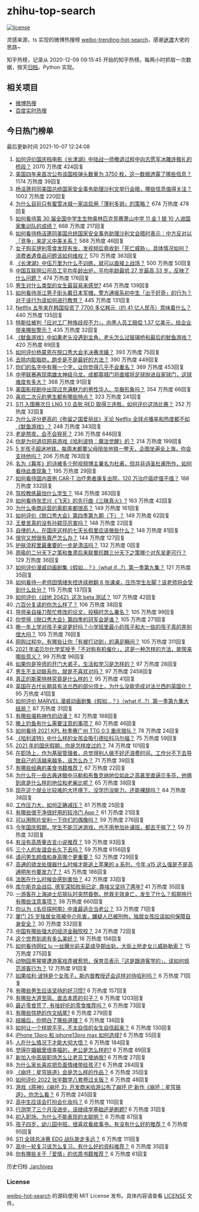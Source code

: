 # zhihu-top-search

[![license](https://img.shields.io/github/license/Arrackisarookie/zhihu-top-search)](https://github.com/Arrackisarookie/zhihu-top-search/blob/master/LICENSE)

灵感来源，ts 实现的微博热搜榜 [weibo-trending-hot-search](https://github.com/justjavac/weibo-trending-hot-search)，感谢[迷渡](https://github.com/justjavac)大佬的思路~

知乎热榜，记录从 2020-12-09 09:15:45 开始的知乎热榜。每两小时抓取一次数据，按天[归档](./archives)。Python 实现。

## 相关项目
+ [微博热搜](https://github.com/Arrackisarookie/weibo-hot-search)
+ [百度实时热搜](https://github.com/Arrackisarookie/baidu-hot-search)

## 今日热门榜单

<!-- Rank Begin -->

最后更新时间 2021-10-07 12:24:08

1. [如何评价国庆档电影《长津湖》中陆战一师撤退过程中向志愿军冰雕连敬礼的桥段？](https://www.zhihu.com/question/490506104) 2070 万热度 424回复
1. [美国四年来首次公布该国核弹头数量为 3750 枚，这一数据透露了哪些信息？](https://www.zhihu.com/question/490840493) 1174 万热度 39回复
1. [杨洁篪将同美国总统国家安全事务助理沙利文举行会晤，哪些信息值得关注？](https://www.zhihu.com/question/490818201) 1002 万热度 220回复
1. [为什么目前只有蜜雪冰城一家店启用「薄利多销」的策略？](https://www.zhihu.com/question/469087818) 674 万热度 478回复
1. [如何看待第 30 届全国中学生生物奥林匹克竞赛萧山中学 11 金 1 银 10 人进国家集训队的成绩？](https://www.zhihu.com/question/490698366) 668 万热度 217回复
1. [如何看待杨洁篪同美国总统国家安全事务助理沙利文会晤时表示：中方反对以「竞争」来定义中美关系？](https://www.zhihu.com/question/490971129) 588 万热度 46回复
1. [女子购买伊利零食发现有虫，发视频后竟收到「死亡威胁」，具体情况如何？消费者遇食品问题该如何维权？](https://www.zhihu.com/question/490817072) 570 万热度 363回复
1. [《长津湖》中伍万里为什么不训练，就可以直接上战场？](https://www.zhihu.com/question/490297947) 500 万热度 50回复
1. [中国互联网公司员工平均年龄出炉，平均年龄最低 27 岁最高 33 岁，反映了什么问题？](https://www.zhihu.com/question/490839986) 474 万热度 176回复
1. [男生对什么类型的女生最容易来感觉?](https://www.zhihu.com/question/331040438) 456 万热度 139回复
1. [如何看待浙江男子街头戴日本军帽，警方通报系初中生「出于好奇」的行为？对于该行为该如何进行教育？](https://www.zhihu.com/question/490855500) 445 万热度 131回复
1. [Netflix 五年来在韩国投资了 7700 多亿韩元（约 41 亿人民币）意味着什么？](https://www.zhihu.com/question/489919262) 440 万热度 135回复
1. [特斯拉被判「应对工厂种族歧视不力」，向黑人员工赔偿 1.37 亿美元，给企业带来哪些警示？](https://www.zhihu.com/question/490722299) 435 万热度 32回复
1. [《鱿鱼游戏》中如果老头没遇到主角，老头怎么过玻璃桥和最后的鱿鱼游戏？](https://www.zhihu.com/question/489662099) 420 万热度 89回复
1. [如何评价杨蒙恩在脱口秀大会半决赛求婚？](https://www.zhihu.com/question/490937022) 393 万热度 75回复
1. [去除内脏脂肪，跑步是不是最好的方法？](https://www.zhihu.com/question/427095682) 390 万热度 449回复
1. [你们的名字中有哪一个字，让你觉得几乎不会重名？](https://www.zhihu.com/question/394908564) 369 万热度 453回复
1. [中甲联赛再现南雄太神级乌龙，成都蓉城门将直接将足球抛进自家球门，这球难度有多大？](https://www.zhihu.com/question/490768292) 368 万热度 91回复
1. [美国影视剧中出现过充满魅力的男性华人、华裔形象吗？](https://www.zhihu.com/question/486092829) 354 万热度 66回复
1. [喜欢二次元的男生都有哪些特点？](https://www.zhihu.com/question/443576869) 323 万热度 241回复
1. [S11 入围赛次日 LNG 1:0 击败 RED 取得三连胜，如何评价这场比赛？](https://www.zhihu.com/question/490920170) 252 万热度 32回复
1. [为什么评分更高的《弥留之国爱丽丝》无论 Netflix 全球点播率和热度都不如《鱿鱼游戏》？](https://www.zhihu.com/question/489547519) 248 万热度 343回复
1. [老是熬夜，会不会猝死？](https://www.zhihu.com/question/482385790) 236 万热度 646回复
1. [你是为何退坑网易游戏《哈利波特：魔法觉醒》的？](https://www.zhihu.com/question/487128720) 214 万热度 199回复
1. [5 岁孩子超迷地铁，每周末都要父母陪坐地铁一整天，企图坐遍全上海，你会支持他吗？](https://www.zhihu.com/question/484372748) 206 万热度 763回复
1. [名为《暮年》的诗被多个短视频博主署名为杜甫，但并非诗圣杜甫所作，如何看待此类现象？](https://www.zhihu.com/question/490863476) 195 万热度 29回复
1. [如何看待国内首例 CAR-T 治疗患者康复出院，120 万治疗癌症值不值？](https://www.zhihu.com/question/484968084) 188 万热度 332回复
1. [驾校教练最怕什么学生？](https://www.zhihu.com/question/453063198) 164 万热度 363回复
1. [如何看待张艺兴《飞天》的先行曲《三昧真火》?](https://www.zhihu.com/question/490954757) 163 万热度 42回复
1. [为什么电商运营的离职率都很高？](https://www.zhihu.com/question/456735741) 149 万热度 161回复
1. [如何评价《脱口秀大会》第四季第九期（下）？](https://www.zhihu.com/question/490899384) 149 万热度 62回复
1. [王曼昱真的没有孙颖莎厉害吗？](https://www.zhihu.com/question/489894689) 148 万热度 22回复
1. [自律的人，在国庆这样的七天长假里应该做些什么？](https://www.zhihu.com/question/490010842) 148 万热度 81回复
1. [很穷又想很有尊严怎么办？](https://www.zhihu.com/question/485657993) 144 万热度 127回复
1. [护肤流程里最重要的一步是清洁吗？](https://www.zhihu.com/special/1425419225716015104) 132 万热度 0回复
1. [周瑜的二分天下之策和鲁肃后来联蜀抗魏三分天下之策哪个对东吴更可行？](https://www.zhihu.com/question/490169352) 129 万热度 36回复
1. [如何评价漫威动画剧集《假如…？》（what if...?）第一季第九集？](https://www.zhihu.com/question/490881786) 121 万热度 35回复
1. [如何看待一老师因情绪失控连续掀翻 6 张课桌，压伤学生左脚？该老师将会受到什么处分？](https://www.zhihu.com/question/490837719) 115 万热度 137回复
1. [如何评价《战地 2042》这次 beta 测试？](https://www.zhihu.com/question/490741197) 107 万热度 42回复
1. [六百分复读的你怎么样了？](https://www.zhihu.com/question/490362444) 106 万热度 38回复
1. [导师亲自操刀帮忙修改的论文，投稿时怎么署名？](https://www.zhihu.com/question/490072301) 105 万热度 99回复
1. [你觉得《脱口秀大会》第四季的冠军会是谁？](https://www.zhihu.com/question/483999026) 105 万热度 271回复
1. [晚一年上学对孩子来说更好吗？小学班里最小的孩子和大一些的孩子真的差别很大吗？](https://www.zhihu.com/question/489318841) 105 万热度 76回复
1. [网购过程中，有哪些让你「有被打动到」的满足瞬间？](https://www.zhihu.com/question/490477634) 105 万热度 311回复
1. [2021 年诺贝尔化学奖授予「不对称有机催化」，这是一种怎样的方法，能带来哪些意义？](https://www.zhihu.com/question/490882165) 99 万热度 96回复
1. [如果你是导师的开门大弟子，生活和学习是怎样的？](https://www.zhihu.com/question/488819420) 97 万热度 28回复
1. [男生不主动联系你，就是不喜欢对吗？](https://www.zhihu.com/question/307915486) 97 万热度 2458回复
1. [真正的斯莱特林究竟是什么样的？](https://www.zhihu.com/question/40177094) 95 万热度 41回复
1. [英国在古代长期具有法兰西的部分领土，为什么没能完成对法兰西的英国化？](https://www.zhihu.com/question/486204036) 95 万热度 41回复
1. [如何评价 MARVEL 漫威动画剧集《假如…？》（what if...?）第一季第九集大结局？](https://www.zhihu.com/question/489802581) 87 万热度 31回复
1. [有哪些堪称神作的动漫？](https://www.zhihu.com/question/49310040) 82 万热度 188回复
1. [晚上钓鱼有什么需要注意的事项？](https://www.zhihu.com/question/485470923) 80 万热度 46回复
1. [如何看待 2021 KPL 秋季赛广州 TTG 0:3 重庆狼队？](https://www.zhihu.com/question/490707945) 78 万热度 24回复
1. [《哈利波特》中什么样的女孩会吸引德拉科马尔福？](https://www.zhihu.com/question/430428092) 75 万热度 59回复
1. [2021 年的国庆假期，你是怎样度过的？](https://www.zhihu.com/question/490817780) 74 万热度 101回复
1. [在职场上，作为基层管理者，总觉得别人做不好还浪费时间，工作分不下去导致自己的活越来越多，该怎么办？](https://www.zhihu.com/question/479179948) 71 万热度 39回复
1. [有哪些经典的美食书籍推荐？](https://www.zhihu.com/question/486292641) 67 万热度 22回复
1. [为什么在一些古典迷眼中马勒和布鲁克纳地位如此之高甚至直逼贝多芬，他俩到底是什么样的地位和老柴比呢？](https://www.zhihu.com/question/437711066) 65 万热度 38回复
1. [现在这个就业比较难的大环境下，没学历没能力，还能裸辞吗？](https://www.zhihu.com/question/489212434) 64 万热度 38回复
1. [工作压力大，如何正确减压？](https://www.zhihu.com/question/486000010) 61 万热度 25回复
1. [有哪些很干净很好用的较冷门 App？](https://www.zhihu.com/question/43229528) 61 万热度 21回复
1. [可以用照片安利一下你们的偶像吗？](https://www.zhihu.com/question/485220576) 59 万热度 276回复
1. [今年国庆假期，学生不能沉迷游戏，也不用参加补课班，都去干嘛了？](https://www.zhihu.com/question/489792457) 59 万热度 32回复
1. [有没有高质量古言小说推荐？](https://www.zhihu.com/question/477801592) 59 万热度 93回复
1. [三个人的友谊会长久下去吗？](https://www.zhihu.com/question/484042666) 59 万热度 6156回复
1. [请问男生颜值和身高哪个更重要？](https://www.zhihu.com/question/477976718) 52 万热度 729回复
1. [高通的骁龙处理器什么时候才能追上苹果的 a 系列，今年 a15 这么强是不是高通明年也要发力了？](https://www.zhihu.com/question/488600218) 45 万热度 186回复
1. [法医在什么时候会感到害怕？](https://www.zhihu.com/question/385085946) 42 万热度 33回复
1. [库尔斯克会战后, 德军深知败局已定, 靠啥又坚持了两年?](https://www.zhihu.com/question/438544412) 41 万热度 35回复
1. [一游客在上海迪士尼排队时突然昏倒，抢救无效身亡，发生了什么？假期旅行有哪些注意事项？](https://www.zhihu.com/question/490816875) 38 万热度 660回复
1. [你认为《名侦探柯南》中谁最适合当老公？](https://www.zhihu.com/question/485758475) 33 万热度 71回复
1. [厦门 25 岁独居女孩被中介杀害，嫌疑人已被刑拘，独居女孩应该如何保障自身安全？](https://www.zhihu.com/question/490734182) 30 万热度 332回复
1. [中国有哪些强大的经济金融院校？](https://www.zhihu.com/question/482063766) 24 万热度 72回复
1. [这个世界到底有多么美好？](https://www.zhihu.com/question/317298419) 18 万热度 156回复
1. [如何看待网红 lu 一丝曝光前夫葛成孕期出轨，大街上抢走女儿威胁勒索？](https://www.zhihu.com/question/490493063) 15 万热度 275回复
1. [动物园黑猩猩遭游客戏弄被惹怒，保育员表示「这是跟游客学的」，该如何规范游客行为？](https://www.zhihu.com/question/490534169) 12 万热度 91回复
1. [如果哈利·波特是个女孩子，斯内普教授还会这样对待哈利吗？](https://www.zhihu.com/question/489623219) 6 万热度 71回复
1. [有哪些男生应该坚持的好习惯?](https://www.zhihu.com/question/462924407) 6 万热度 157回复
1. [有哪些大道至简、直击本质的句子？](https://www.zhihu.com/question/466361764) 6 万热度 1203回复
1. [最近零食荒了, 有啥好吃的零食推荐吗？](https://www.zhihu.com/question/485415408) 6 万热度 73回复
1. [有哪些惊艳的作文结尾?](https://www.zhihu.com/question/369181074) 6 万热度 279回复
1. [结婚后，你明白了哪些道理？](https://www.zhihu.com/question/420838577) 6 万热度 136回复
1. [如何让一个样貌平平，不太自信的女生自信起来？](https://www.zhihu.com/question/490441387) 6 万热度 130回复
1. [iPhone 13pro 和 iphone13pro max 如何选择?](https://www.zhihu.com/question/489626251) 6 万热度 55回复
1. [人在什么情况下才能大彻大悟？](https://www.zhihu.com/question/474123071) 6 万热度 184回复
1. [觉得在婚姻里很幸福的，老公是怎么样的?](https://www.zhihu.com/question/487699743) 6 万热度 89回复
1. [新加入中高层职场怎么让老员工接纳我?](https://www.zhihu.com/question/483303266) 6 万热度 27回复
1. [为什么家长喜欢把负面情绪带给孩子?](https://www.zhihu.com/question/488633580) 6 万热度 284回复
1. [《崩坏：星穹铁道》会是怎么样的作品？](https://www.zhihu.com/question/477067440) 6 万热度 35回复
1. [如何评价 2022 张宇数学八套卷过关版？](https://www.zhihu.com/question/487650328) 6 万热度 48回复
1. [游戏《原神》《崩坏 3》开发商米哈游公布了崩坏 IP 新作《崩坏：星穹铁道》，你怎么看？](https://www.zhihu.com/question/490766142) 6 万热度 245回复
1. [高中生应该会打扮会化妆吗？](https://www.zhihu.com/question/490230990) 6 万热度 110回复
1. [行测学了三个月没进步，该继续学基础还是刷题?](https://www.zhihu.com/question/484880574) 6 万热度 31回复
1. [初入职场，为什么不能表现的太聪明？](https://www.zhihu.com/question/484971506) 6 万热度 87回复
1. [孩子四岁，幼儿园中班，很喜欢看故事书，有没有什么好的推荐？](https://www.zhihu.com/question/485259024) 6 万热度 95回复
1. [S11 全球总决赛 EDG 战队能走多远？](https://www.zhihu.com/question/483470032) 6 万热度 111回复
1. [高中一轮复习该怎么复习，有什么好的资料推荐？](https://www.zhihu.com/question/461947819) 6 万热度 35回复
1. [你有哪些关于「爱情」的优质书籍推荐？](https://www.zhihu.com/question/488210360) 6 万热度 61回复
<!-- Rank End -->

历史归档 [./archives](./archives)

### License

[weibo-hot-search](https://github.com/Arrackisarookie/zhihu-top-search) 的源码使用 MIT License 发布。具体内容请查看 [LICENSE](./LICENSE) 文件。
